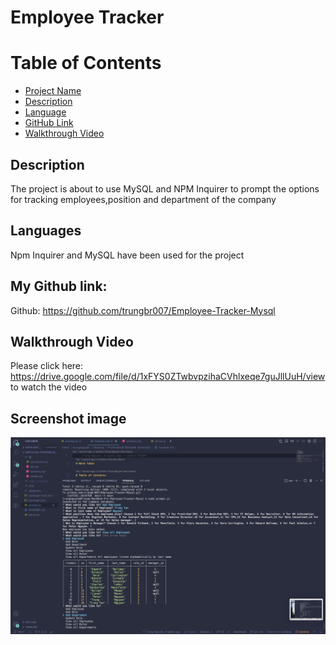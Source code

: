 
  # Employee Tracker 
 
  # Table of Contents
  * [Project Name](#title)
  * [Description](#description)
  * [Language](#languages)
  * [GitHub Link](#link)
  * [Walkthrough Video](#linkGmail)



  ## Description
  The project is about to use MySQL and NPM Inquirer to prompt the options for tracking employees,position and department of the company

  ## Languages
   Npm Inquirer and MySQL have been used for the project

  ## My Github link: 
   Github: https://github.com/trungbr007/Employee-Tracker-Mysql  

  ## Walkthrough Video
  Please click here: https://drive.google.com/file/d/1xFYS0ZTwbvpzihaCVhlxeqe7guJllUuH/view to watch the video

 
## Screenshot image
![Alt text](/Screen%20Shot%202022-05-19%20at%208.14.32%20PM.png)


